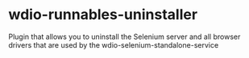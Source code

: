 # wdio-runnables-uninstaller
Plugin that allows you to uninstall the Selenium server and all browser drivers that are used by the wdio-selenium-standalone-service
